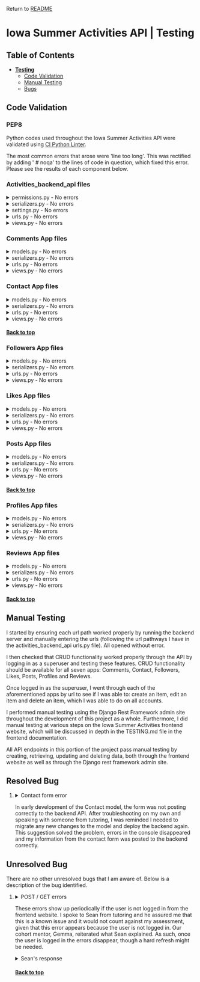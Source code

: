 Return to [README](README.md)

# **Iowa Summer Activities API | Testing**


## Table of Contents

* [**Testing**](<#testing>)
    * [Code Validation](<#code-validation>)
    * [Manual Testing](<#manual-testing>)
    * [Bugs](<#known-bugs>)

## Code Validation 

### PEP8

Python codes used throughout the Iowa Summer Activities API were validated using [CI Python Linter](https://pep8ci.herokuapp.com/). 

The most common errors that arose were 'line too long'. This was rectified by adding '  # noqa' to the lines of code in question, which fixed this error.  Please see the results of each component below.

### Activities_backend_api files

<details>
  <summary>permissions.py - No errors</summary> 

![Python Validation](images/testing/permissions.png)
</details>
<details>
  <summary>serializers.py - No errors</summary> 

![Python Validation](images/testing/serializers.png)
</details>
<details>
  <summary>settings.py - No errors</summary> 

![Python Validation](images/testing/settings.png)
</details>
<details>
  <summary>urls.py - No errors</summary> 

![Python Validation](images/testing/urls.png)
</details> 
<details>
  <summary>views.py - No errors</summary> 

![Python Validation](images/testing/views.png)
</details>


### Comments App files

<details>
  <summary>models.py - No errors</summary> 

![Python Validation](images/testing/comments-models.png)
</details>
<details>
  <summary>serializers.py - No errors</summary> 

![Python Validation](images/testing/comments-serializers.png)
</details>
<details>
  <summary>urls.py - No errors</summary> 

![Python Validation](images/testing/comments-urls.png)
</details>
<details>
  <summary>views.py - No errors</summary> 

![Python Validation](images/testing/comments-views.png)
</details> 


### Contact App files

<details>
  <summary>models.py - No errors</summary> 

![Python Validation](images/testing/contact-models.png)
</details>
<details>
  <summary>serializers.py - No errors</summary> 

![Python Validation](images/testing/contact-serializers.png)
</details>
<details>
  <summary>urls.py - No errors</summary> 

![Python Validation](images/testing/contact-urls.png)
</details>
<details>
  <summary>views.py - No errors</summary> 

![Python Validation](images/testing/contact-views.png)
</details> 


#### [Back to top](<#table-of-contents>)

### Followers App files

<details>
  <summary>models.py - No errors</summary> 

![Python Validation](images/testing/followers-models.png)
</details>
<details>
  <summary>serializers.py - No errors</summary> 

![Python Validation](images/testing/followers-serializers.png)
</details>
<details>
  <summary>urls.py - No errors</summary> 

![Python Validation](images/testing/followers-urls.png)
</details>
<details>
  <summary>views.py - No errors</summary> 

![Python Validation](images/testing/followers-views.png)
</details> 

### Likes App files

<details>
  <summary>models.py - No errors</summary> 

![Python Validation](images/testing/likes-models.png)
</details>
<details>
  <summary>serializers.py - No errors</summary> 

![Python Validation](images/testing/likes-serializers.png)
</details>
<details>
  <summary>urls.py - No errors</summary> 

![Python Validation](images/testing/likes-urls.png)
</details>
<details>
  <summary>views.py - No errors</summary> 

![Python Validation](images/testing/likes-views.png)
</details> 

### Posts App files

<details>
  <summary>models.py - No errors</summary> 

![Python Validation](images/testing/posts-models.png)
</details>
<details>
  <summary>serializers.py - No errors</summary> 

![Python Validation](images/testing/posts-serializers.png)
</details>
<details>
  <summary>urls.py - No errors</summary> 

![Python Validation](images/testing/posts-urls.png)
</details>
<details>
  <summary>views.py - No errors</summary> 

![Python Validation](images/testing/posts-views.png)
</details>

#### [Back to top](<#table-of-contents>)

### Profiles App files

<details>
  <summary>models.py - No errors</summary> 

![Python Validation](images/testing/profiles-models.png)
</details>
<details>
  <summary>serializers.py - No errors</summary> 

![Python Validation](images/testing/profiles-serializers.png)
</details>
<details>
  <summary>urls.py - No errors</summary> 

![Python Validation](images/testing/profiles-urls.png)
</details>
<details>
  <summary>views.py - No errors</summary> 

![Python Validation](images/testing/profiles-views.png)
</details>

### Reviews App files

<details>
  <summary>models.py - No errors</summary> 

![Python Validation](images/testing/reviews-models.png)
</details>
<details>
  <summary>serializers.py - No errors</summary> 

![Python Validation](images/testing/reviews-serializers.png)
</details>
<details>
  <summary>urls.py - No errors</summary> 

![Python Validation](images/testing/reviews-urls.png)
</details>
<details>
  <summary>views.py - No errors</summary> 

![Python Validation](images/testing/reviews-views.png)
</details>

#### [Back to top](<#table-of-contents>)


## Manual Testing
I started by ensuring each url path worked properly by running the backend server and manually entering the urls (following the url pathways I have in the activities_backend_api urls.py file). All opened without error.

I then checked that CRUD functionality worked properly through the API by logging in as a superuser and testing these features. CRUD functionality should be available for all seven apps: Comments, Contact, Followers, Likes, Posts, Profiles and Reviews.

Once logged in as the superuser, I went through each of the aforementioned apps by url to see if I was able to: create an item, edit an item and delete an item, which I was able to do on all accounts.

I performed manual testing using the Django Rest Framework admin site  throughout the development of this project as a whole. Furthermore, I did manual testing at various steps on the Iowa Summer Activities frontend website, which will be discussed in depth in the TESTING.md file in the frontend documentation.

All API endpoints in this portion of the project pass manual testing by creating, retrieving, updating and deleting data, both through the frontend website as well as through the Django rest framework admin site. 

## Resolved Bug


1. <details>
    <summary>Contact form error</summary> 

    ![Contact form error](images/bugs/contact-form-error.png)
    </details>

    In early development of the Contact model, the form was not posting correctly to the backend API. After troubleshooting on my own and speaking with someone from tutoring, I was reminded I needed to migrate any new changes to the model and deploy the backend again. This suggestion solved the problem, errors in the console disappeared and my information from the contact form was posted to the backend correctly. 


## Unresolved Bug
There are no other unresolved bugs that I am aware of. Below is a description of the bug identified.

1. <details>
    <summary>POST / GET errors</summary> 

    ![Contact form error](images/bugs/post-get-errors.png)
    </details>
    
    These errors show up periodically if the user is not logged in from the frontend website. I spoke to Sean from tutoring and he assured me that this is a known issue and it would not count against my assessment, given that this error appears because the user is not logged in. Our cohort mentor, Gemma, reiterated what Sean explained. As such, once the user is logged in the errors disappear, though a hard refresh might be needed.

    <details>
    <summary>Sean's response</summary> 

    ![Contact form error](images/bugs/backend-error.png)
    </details>


    #### [Back to top](<#table-of-contents>)
